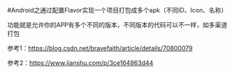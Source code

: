 #Android之通过配置Flavor实现一个项目打包成多个apk（不同ID、Icon、名称）

  功能就是允许你的APP有多个不同的版本，不同版本的代码可以不一样，如多渠道打包

参考1：https://blog.csdn.net/bravefaith/article/details/70800079

参考2：https://www.jianshu.com/p/3ce164863d44